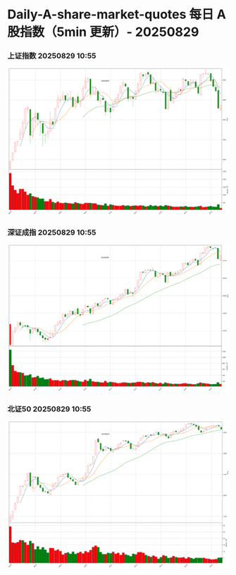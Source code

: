 
# Daily-A-share-market-quotes 每日 A 股指数（5min 更新）- 20250829

### 上证指数 20250829 10:55
![](./fig/2025/8/20250829-sh000001.png)

### 深证成指 20250829 10:55
![](./fig/2025/8/20250829-sz399001.png)

### 北证50 20250829 10:55
![](./fig/2025/8/20250829-bj899050.png)
